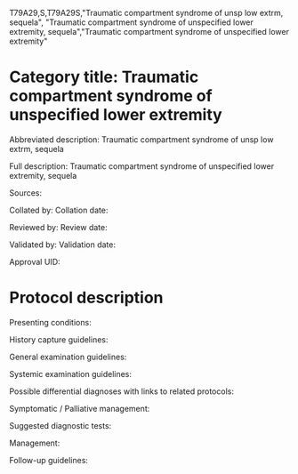 T79A29,S,T79A29S,"Traumatic compartment syndrome of unsp low extrm, sequela", "Traumatic compartment syndrome of unspecified lower extremity, sequela","Traumatic compartment syndrome of unspecified lower extremity"
# Category title: Traumatic compartment syndrome of unspecified lower extremity

Abbreviated description: Traumatic compartment syndrome of unsp low extrm, sequela

Full description: Traumatic compartment syndrome of unspecified lower extremity, sequela

Sources:

Collated by:
Collation date:

Reviewed by:
Review date:

Validated by:
Validation date:

Approval UID:

# Protocol description

Presenting conditions:

History capture guidelines:

General examination guidelines:

Systemic examination guidelines:

Possible differential diagnoses with links to related protocols:

Symptomatic / Palliative management:

Suggested diagnostic tests:

Management:

Follow-up guidelines:
